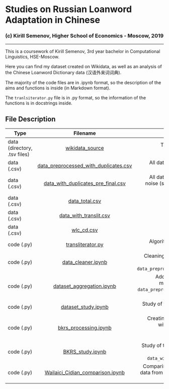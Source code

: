 # Studies on Russian Loanword Adaptation in Chinese
### (c) Kirill Semenov, Higher School of Economics - Moscow, 2019
---
This is a coursework of Kirill Semenov, 3rd year bachelor in Computational Linguistics, HSE-Moscow.

Here you can find my dataset created on Wikidata, as well as an analysis of the Chinese Loanword Dictionary data (汉语外来词词典).

The majority of the code files are in .ipynb format, so the description of the aims and functions is inside (in Markdown format).

The `tranlsiterator.py` file is in .py format, so the information of the functions is in docstrings inside.

## File Description
| Type        | Filename           | Description  |
| ------------- |:-------------:| -----:|
| data (directory, .tsv files)     | [wikidata_source](../../tree/master/wikidata_source) | Tables in .tsv format, which are downloaded from Wikidata |
| data (.csv)      | [data_preprocessed_with_duplicates.csv](../../blob/master/data_preprocessed_with_duplicates.csv)      | All data from Wikidata, cleared from noise |
| data (.csv) | [data_with_duplicates_pre_final.csv](../../blob/master/data_with_duplicates_pre_final.csv)      |    All data from Wikidata, cleared from noise (supporting data, necessary for aggregation purposes) |
| data (.csv) | [data_total.csv](../../blob/master/data_total.csv)      |    $1 |
| data (.csv) | [data_with_translit.csv](../../blob/master/data_with_translit.csv)      |    $1 |
| data (.csv) | [wlc_cd.csv](../../blob/master/wlc_cd.csv)      |    $1 |
| code (.py) | [transliterator.py](../../blob/master/transliterator.py)      | Algorithm for generation of Xinhua-based transliterations |
| code (.py) | [data_cleaner.ipynb](../../blob/master/data_cleaner.ipynb)      | Cleaning the Wikidata raw data (input: `wikidata_source`, output: `data_preprocessed_with_duplicates.csv`) |
| code (.py) | [dataset_aggregation.ipynb](../../blob/master/dataset_aggregation.ipynb)      | Adding Xinhua transliteration and metrics to the clean data (input: `data_preprocessed_with_duplicates.csv`, output: `data_total.csv`) |
| code (.py) | [dataset_study.ipynb](../../blob/master/dataset_study.ipynb)      | Study of the dataset, many plots inside (input: `data_total.csv`)|
| code (.py) | [bkrs_processing.ipynb](../../blob/master/bkrs_processing.ipynb)      | Creating the subset of proper names with pinyin transcriptions (input: `data_total.csv`, output: `data_with_translit.csv`)|
| code (.py) | [BKRS_study.ipynb](../../blob/master/BKRS_study.ipynb)      | Study of the phonetic adaptation of the Russian consonants (input: `data_with_translit.csv`, `wlc_cd.csv`)|
| code (.py) | [Wailaici_Cidian_comparison.ipynb](../../blob/master/Wailaici_Cidian_comparison.ipynb)      | Comparison of Xinhua prescriptions to data from Chinese Loanword Dictionary (input: , `wlc_cd.csv`)|








